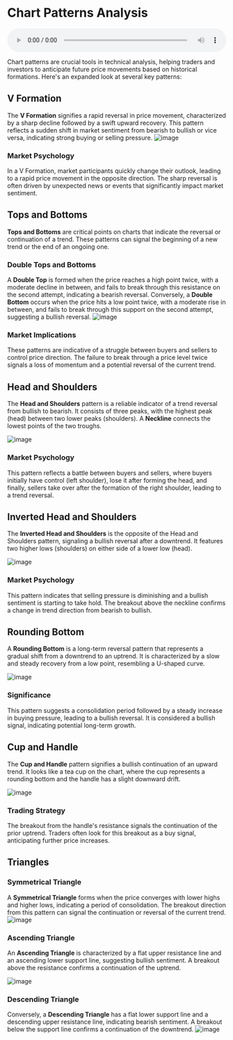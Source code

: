 # Chart Patterns Analysis

<audio controls style="width: 100%;">
  <source src="../../../../../audio/4th_sem/SAPM/Unit-4 Security Analysis/4.d.a Chart pattern.mp3" type="audio/mpeg">
  Your browser does not support the audio element.
</audio>


Chart patterns are crucial tools in technical analysis, helping traders and investors to anticipate future price movements based on historical formations. Here's an expanded look at several key patterns:

## V Formation

The **V Formation** signifies a rapid reversal in price movement, characterized by a sharp decline followed by a swift upward recovery. This pattern reflects a sudden shift in market sentiment from bearish to bullish or vice versa, indicating strong buying or selling pressure.
![image](https://github.com/Collegehive/Notes/assets/159722383/6a0cdd82-025f-425c-ba73-41964d23728f)

### Market Psychology
In a V Formation, market participants quickly change their outlook, leading to a rapid price movement in the opposite direction. The sharp reversal is often driven by unexpected news or events that significantly impact market sentiment.

## Tops and Bottoms

**Tops and Bottoms** are critical points on charts that indicate the reversal or continuation of a trend. These patterns can signal the beginning of a new trend or the end of an ongoing one.

### Double Tops and Bottoms
A **Double Top** is formed when the price reaches a high point twice, with a moderate decline in between, and fails to break through this resistance on the second attempt, indicating a bearish reversal. Conversely, a **Double Bottom** occurs when the price hits a low point twice, with a moderate rise in between, and fails to break through this support on the second attempt, suggesting a bullish reversal.
![image](https://github.com/Collegehive/Notes/assets/159722383/6185c3ad-7b00-4b6d-998b-e1aed56fb343)


### Market Implications
These patterns are indicative of a struggle between buyers and sellers to control price direction. The failure to break through a price level twice signals a loss of momentum and a potential reversal of the current trend.

## Head and Shoulders

The **Head and Shoulders** pattern is a reliable indicator of a trend reversal from bullish to bearish. It consists of three peaks, with the highest peak (head) between two lower peaks (shoulders). A **Neckline** connects the lowest points of the two troughs.

![image](https://github.com/Collegehive/Notes/assets/159722383/f5d18b42-df11-4fec-b1c0-47569dffa2e5)

### Market Psychology
This pattern reflects a battle between buyers and sellers, where buyers initially have control (left shoulder), lose it after forming the head, and finally, sellers take over after the formation of the right shoulder, leading to a trend reversal.

## Inverted Head and Shoulders

The **Inverted Head and Shoulders** is the opposite of the Head and Shoulders pattern, signaling a bullish reversal after a downtrend. It features two higher lows (shoulders) on either side of a lower low (head).

![image](https://github.com/Collegehive/Notes/assets/159722383/69a3049c-4239-43aa-a698-ede62ea83129)

### Market Psychology
This pattern indicates that selling pressure is diminishing and a bullish sentiment is starting to take hold. The breakout above the neckline confirms a change in trend direction from bearish to bullish.

## Rounding Bottom

A **Rounding Bottom** is a long-term reversal pattern that represents a gradual shift from a downtrend to an uptrend. It is characterized by a slow and steady recovery from a low point, resembling a U-shaped curve.

![image](https://github.com/Collegehive/Notes/assets/159722383/4bb68246-31c9-46bf-be21-8f665e0b5b3c)

### Significance
This pattern suggests a consolidation period followed by a steady increase in buying pressure, leading to a bullish reversal. It is considered a bullish signal, indicating potential long-term growth.

## Cup and Handle

The **Cup and Handle** pattern signifies a bullish continuation of an upward trend. It looks like a tea cup on the chart, where the cup represents a rounding bottom and the handle has a slight downward drift.

![image](https://github.com/Collegehive/Notes/assets/159722383/08e73a52-6a4c-4c96-9385-033aa0af93fe)

### Trading Strategy
The breakout from the handle's resistance signals the continuation of the prior uptrend. Traders often look for this breakout as a buy signal, anticipating further price increases.

## Triangles

### Symmetrical Triangle
A **Symmetrical Triangle** forms when the price converges with lower highs and higher lows, indicating a period of consolidation. The breakout direction from this pattern can signal the continuation or reversal of the current trend.
![image](https://github.com/Collegehive/Notes/assets/159722383/53d554bd-0b4b-44c2-b4bd-38a465477bb4)

### Ascending Triangle
An **Ascending Triangle** is characterized by a flat upper resistance line and an ascending lower support line, suggesting bullish sentiment. A breakout above the resistance confirms a continuation of the uptrend.

![image](https://github.com/Collegehive/Notes/assets/159722383/ab7ee0ef-6746-4005-b7e5-48e421612dde)

### Descending Triangle
Conversely, a **Descending Triangle** has a flat lower support line and a descending upper resistance line, indicating bearish sentiment. A breakout below the support line confirms a continuation of the downtrend.
![image](https://github.com/Collegehive/Notes/assets/159722383/f5510bfa-07d7-43c4-b046-68489a1b3b45)
